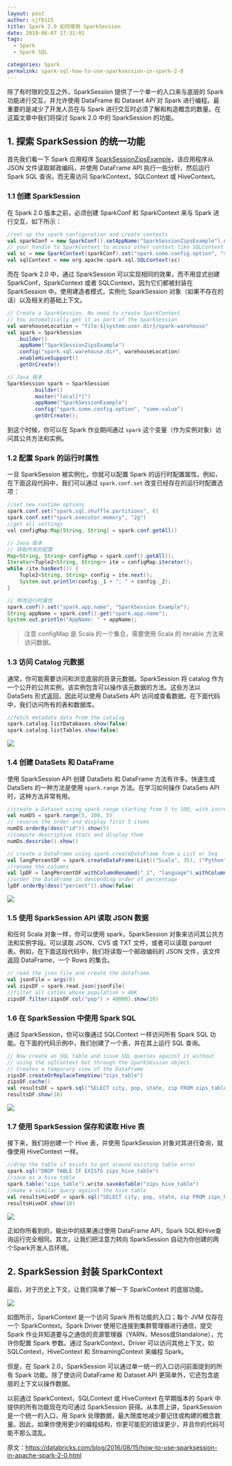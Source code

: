 ```yaml
---
layout: post
author: sjf0115
title: Spark 2.0 如何使用 SparkSession
date: 2018-06-07 17:31:01
tags:
  - Spark
  - Spark SQL

categories: Spark
permalink: spark-sql-how-to-use-sparksession-in-spark-2-0
---
```


除了有时限的交互之外，SparkSession 提供了一个单一的入口来与底层的 Spark 功能进行交互，并允许使用 DataFrame 和 Dataset API 对 Spark 进行编程。最重要的是减少了开发人员在与 Spark 进行交互时必须了解和构造概念的数量。在这篇文章中我们将探讨 Spark 2.0 中的 SparkSession 的功能。

## 1. 探索 SparkSession 的统一功能

首先我们看一下 Spark 应用程序 [SparkSessionZipsExample](https://github.com/dmatrix/examples/blob/master/spark/databricks/apps/scala/2.x/src/main/scala/zips/SparkSessionZipsExample.scala)，该应用程序从 JSON 文件读取邮政编码，并使用 DataFrame API 执行一些分析，然后运行 Spark SQL 查询，而无需访问 SparkContext，SQLContext 或 HiveContext。

### 1.1 创建 SparkSession

在 Spark 2.0 版本之前，必须创建 SparkConf 和 SparkContext 来与 Spark 进行交互，如下所示：
```scala
//set up the spark configuration and create contexts
val sparkConf = new SparkConf().setAppName("SparkSessionZipsExample").setMaster("local")
// your handle to SparkContext to access other context like SQLContext
val sc = new SparkContext(sparkConf).set("spark.some.config.option", "some-value")
val sqlContext = new org.apache.spark.sql.SQLContext(sc)
```
而在 Spark 2.0 中，通过 SparkSession 可以实现相同的效果，而不用显式创建 SparkConf，SparkContext 或者 SQLContext，因为它们都被封装在 SparkSession 中。使用建造者模式，实例化 SparkSession 对象（如果不存在的话）以及相关的基础上下文。
```scala
// Create a SparkSession. No need to create SparkContext
// You automatically get it as part of the SparkSession
val warehouseLocation = "file:${system:user.dir}/spark-warehouse"
val spark = SparkSession
   .builder()
   .appName("SparkSessionZipsExample")
   .config("spark.sql.warehouse.dir", warehouseLocation)
   .enableHiveSupport()
   .getOrCreate()

// Java 版本
SparkSession spark = SparkSession
        .builder()
        .master("local[*]")
        .appName("SparkSessionExample")
        .config("spark.some.config.option", "some-value")
        .getOrCreate();
```
到这个时候，你可以在 Spark 作业期间通过 `spark` 这个变量（作为实例对象）访问其公共方法和实例。

### 1.2 配置 Spark 的运行时属性

一旦 SparkSession 被实例化，你就可以配置 Spark 的运行时配置属性。例如，在下面这段代码中，我们可以通过 `spark.conf.set` 改变已经存在的运行时配置选项：
```java
//set new runtime options
spark.conf.set("spark.sql.shuffle.partitions", 6)
spark.conf.set("spark.executor.memory", "2g")
//get all settings
val configMap:Map[String, String] = spark.conf.getAll()

// Java 版本
// 获取所有的配置
Map<String, String> configMap = spark.conf().getAll();
Iterator<Tuple2<String, String>> ite = configMap.iterator();
while (ite.hasNext()) {
    Tuple2<String, String> config = ite.next();
    System.out.println(config._1 + ": " + config._2);
}

// 修改运行时属性
spark.conf().set("spark.app.name", "SparkSession Example");
String appName = spark.conf().get("spark.app.name");
System.out.println("AppName: " + appName);
```
> 注意 configMap 是 Scala 的一个集合，需要使用 Scala 的 iterable 方法来访问数据。

### 1.3 访问 Catalog 元数据

通常，你可能需要访问和浏览底层的目录元数据。SparkSession 将 catalog 作为一个公开的公共实例，该实例包含可以操作该元数据的方法。这些方法以 DataSets 形式返回，因此可以使用 DataSets API 访问或查看数据。在下面代码中，我们访问所有的表和数据库。
```scala
//fetch metadata data from the catalog
spark.catalog.listDatabases.show(false)
spark.catalog.listTables.show(false)
```
![](../../Image/Spark/spark-sql-how-to-use-sparksession-in-spark-2-0-1.png)

### 1.4 创建 DataSets 和 DataFrame

使用 SparkSession API 创建 DataSets 和 DataFrame 方法有许多。快速生成 DataSets 的一种方法是使用 `spark.range` 方法。在学习如何操作 DataSets API 时，这种方法非常有用。
```scala
//create a Dataset using spark.range starting from 5 to 100, with increments of 5
val numDS = spark.range(5, 100, 5)
// reverse the order and display first 5 items
numDS.orderBy(desc("id")).show(5)
//compute descriptive stats and display them
numDs.describe().show()

// create a DataFrame using spark.createDataFrame from a List or Seq
val langPercentDF = spark.createDataFrame(List(("Scala", 35), ("Python", 30), ("R", 15), ("Java", 20)))
//rename the columns
val lpDF = langPercentDF.withColumnRenamed("_1", "language").withColumnRenamed("_2", "percent")
//order the DataFrame in descending order of percentage
lpDF.orderBy(desc("percent")).show(false)
```
![](../../Image/Spark/spark-sql-how-to-use-sparksession-in-spark-2-0-2.png)

### 1.5 使用 SparkSession API 读取 JSON 数据

和任何 Scala 对象一样，你可以使用 spark，SparkSession 对象来访问其公共方法和实例字段。可以读取 JSON、CVS 或 TXT 文件，或者可以读取 parquet 表。例如，在下面这段代码中，我们将读取一个邮政编码的 JSON 文件，该文件返回 DataFrame，一个 Rows 的集合。
```scala
// read the json file and create the dataframe
val jsonFile = args(0)
val zipsDF = spark.read.json(jsonFile)
//filter all cities whose population > 40K
zipsDF.filter(zipsDF.col("pop") > 40000).show(10)
```

### 1.6 在 SparkSession 中使用 Spark SQL

通过 SparkSession，你可以像通过 SQLContext 一样访问所有 Spark SQL 功能。在下面的代码示例中，我们创建了一个表，并在其上运行 SQL 查询。
```scala
// Now create an SQL table and issue SQL queries against it without
// using the sqlContext but through the SparkSession object.
// Creates a temporary view of the DataFrame
zipsDF.createOrReplaceTempView("zips_table")
zipsDF.cache()
val resultsDF = spark.sql("SELECT city, pop, state, zip FROM zips_table")
resultsDF.show(10)
```
![](../../Image/Spark/spark-sql-how-to-use-sparksession-in-spark-2-0-3.png)

### 1.7 使用 SparkSession 保存和读取 Hive 表

接下来，我们将创建一个 Hive 表，并使用 SparkSession 对象对其进行查询，就像使用 HiveContext 一样。
```scala
//drop the table if exists to get around existing table error
spark.sql("DROP TABLE IF EXISTS zips_hive_table")
//save as a hive table
spark.table("zips_table").write.saveAsTable("zips_hive_table")
//make a similar query against the hive table
val resultsHiveDF = spark.sql("SELECT city, pop, state, zip FROM zips_hive_table WHERE pop > 40000")
resultsHiveDF.show(10)
```
![](../../Image/Spark/spark-sql-how-to-use-sparksession-in-spark-2-0-4.png)

正如你所看到的，输出中的结果通过使用 DataFrame API，Spark SQL和Hive查询运行完全相同。其次，让我们把注意力转向 SparkSession 自动为你创建的两个Spark开发人员环境。

## 2. SparkSession 封装 SparkContext

最后，对于历史上下文，让我们简单了解一下 SparkContext 的底层功能。

![](../../Image/Spark/spark-sql-how-to-use-sparksession-in-spark-2-0-5.png)

如图所示，SparkContext 是一个访问 Spark 所有功能的入口；每个 JVM 仅存在一个 SparkContext。Spark Driver 使用它连接到集群管理器进行通信，提交 Spark 作业并知道要与之通信的资源管理器（YARN，Mesos或Standalone），允许你配置 Spark 参数。通过 SparkContext，Driver 可以访问其他上下文，如 SQLContext，HiveContext 和 StreamingContext 来编程 Spark。

但是，在 Spark 2.0，SparkSession 可以通过单一统一的入口访问前面提到的所有 Spark 功能。除了使访问 DataFrame 和 Dataset API 更简单外，它还包含底层的上下文以操作数据。

以前通过 SparkContext，SQLContext 或 HiveContext 在早期版本的 Spark 中提供的所有功能现在均可通过 SparkSession 获得。从本质上讲，SparkSession 是一个统一的入口，用 Spark 处理数据，最大限度地减少要记住或构建的概念数量。因此，如果你使用更少的编程结构，你更可能犯的错误更少，并且你的代码可能不那么混乱。

原文：https://databricks.com/blog/2016/08/15/how-to-use-sparksession-in-apache-spark-2-0.html
